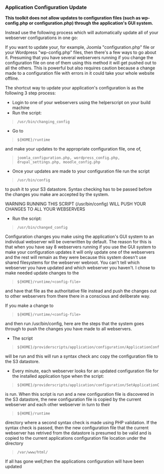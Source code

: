 ### Application Configuration Update


**This toolkit does not allow updates to configuration files (such as wp-config.php or configuration.php) through the application's GUI system.**

Instead use the following process which will automatically update all of your webserver configurations in one go:

If you want to update your, for example, Joomla "configuration.php" file or your Wordpress "wp-config.php" files, then there's a few ways to go about it.
Presuming that you have several webservers running if you change the configuration file on one of them using this method it will get pushed out to all the others. This is powerful but also requires caution because a change made to a configuration file with errors in it could take your whole website offline.

The shortcut way to update your application's configuration is as the following 3 step process:

- Login to one of your webservers using the helperscript on your build machine
-  Run the script:

>     /usr/bin/changing_config 

- Go to

>     ${HOME}/runtime

and make your updates to the appropriate configuration file, one of, 

>     joomla_configuration.php, wordpress_config.php, drupal_settings.php, moodle_config.php

- Once your updates are made to your configuration file run the script

>     /usr/bin/config

to push it to your S3 datastore. Syntax checking has to be passed before the changes you make are accepted by the system. 

WARNING RUNNING THIS SCRIPT (/usr/bin/config) WILL PUSH YOUR CHANGES TO ALL YOUR WEBSERVERS  

- Run the script:

>     /usr/bin/changed_config

Configuration changes you make using the application's GUI system to an individual webserver will be overwritten by default. The reason for this is that when you have say 8 webservers running if you use the GUI system to make your configuration updates it will only update one of the webservers and the rest will remain as they were because this system doesn't use shared filesystems for the webserver webroot. You can't tell which webserver you have updated and which webserver you haven't. I chose to make needed update changes to the 

>     ${HOME}/runtime/<config-file>

and have that file as the authoritative file instead and push the changes out to other webservers from there there in a conscious and deliberate way.

If you make a change to 

>     ${HOME}/runtime/<config-file>

and then run /usr/bin/config, here are the steps that the system goes through to push the changes you have made to all webservers.

- The script

>     ${HOME}/providerscripts/application/configuration/ApplicationConfigurationUpdate.sh

will be run and this will run a syntax check anc copy the configuration file to the S3 datastore.

- Every minute, each webserver looks for an updated configuration file for the installed application type when the script:

>     ${HOME}/providerscripts/application/configuration/SetApplicationConfiguration.sh

is run. When this script is run and a new configuration file is discovered in the S3 datastore, the new configuration file is copied by the current webserver and each other webserver in turn to their

>     ${HOME}/runtime

directory where a second syntax check is made using PHP validation. If the syntax check is passed, then the new configuration file that the current webserver has retrived from the datastore is presumed to be valid and is copied to the current applications configuration file location under the directory

>     /var/www/html/


If all has gone well,then the applications configuration will have been updated

